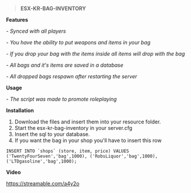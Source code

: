 
> **ESX-KR-BAG-INVENTORY**

**Features**

_- Synced with all players_

_- You have the ability to put weapons and items in your bag_

_- If you drop your bag with the items inside all items will drop with the bag_

_- All bags and it's items are saved in a database_

_- All dropped bags respawn after restarting the server_

**Usage**

_- The script was made to promote roleplaying_

**Installation**

1. Download the files and insert them into your resource folder.
2. Start the esx-kr-bag-inventory in your server.cfg
3. Insert the sql to your database.
4. If you want the bag in your shop you'll have to insert this row

```INSERT INTO `shops` (store, item, price) VALUES
	('TwentyFourSeven','bag',1000),
	('RobsLiquor','bag',1000),
	('LTDgasoline','bag',1000);```

**Video**

https://streamable.com/a4y2o
